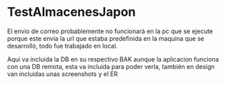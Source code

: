 # TestAlmacenesJapon

El envio de correo probablemente no funcionará en la pc que se ejecute porque este envia la url que estaba predefinida en la maquina que se desarrolló, todo fue trabajado en local.

Aqui va incluida la DB en su respectivo BAK aunque la aplicacion funciona con una DB remota, esta va incluida para poder verla, también en design van incluidas unas screenshots y el ER
